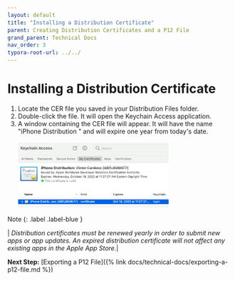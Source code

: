 ```yaml
---
layout: default
title: "Installing a Distribution Certificate"
parent: Creating Distribution Certificates and a P12 File
grand_parent: Technical Docs
nav_order: 3
typora-root-url: ../../
---
```


# Installing a Distribution Certificate

1. Locate the CER file you saved in your Distribution Files folder.
2. Double-click the file. It will open the Keychain Access application.
3. A window containing the CER file will appear. It will have the name "iPhone Distribution <firstname> <lastname>" and will expire one year from today's date.<br /><br />
   <img src="/files/images/dist-cert-3.png" alt="dist-cert-3" style="zoom: 33%;" />

Note
{: .label .label-blue }

| *Distribution certificates must be renewed yearly in order to submit new apps or app updates. An expired distribution certificate will not affect any existing apps in the Apple App Store.*|

**Next Step:** [Exporting a P12 File]({% link docs/technical-docs/exporting-a-p12-file.md %})

